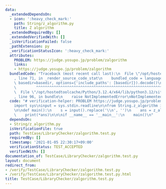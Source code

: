 ```yaml
---
data:
  _extendedDependsOn:
  - icon: ':heavy_check_mark:'
    path: String/z_algorithm.py
    title: Z algorithm
  _extendedRequiredBy: []
  _extendedVerifiedWith: []
  _isVerificationFailed: false
  _pathExtension: py
  _verificationStatusIcon: ':heavy_check_mark:'
  attributes:
    PROBLEM: https://judge.yosupo.jp/problem/zalgorithm
    links:
    - https://judge.yosupo.jp/problem/zalgorithm
  bundledCode: "Traceback (most recent call last):\n  File \"/opt/hostedtoolcache/Python/3.12.4/x64/lib/python3.12/site-packages/onlinejudge_verify/documentation/build.py\"\
    , line 71, in _render_source_code_stat\n    bundled_code = language.bundle(stat.path,\
    \ basedir=basedir, options={'include_paths': [basedir]}).decode()\n          \
    \         ^^^^^^^^^^^^^^^^^^^^^^^^^^^^^^^^^^^^^^^^^^^^^^^^^^^^^^^^^^^^^^^^^^^^^^^^^^^^^^^^^\n\
    \  File \"/opt/hostedtoolcache/Python/3.12.4/x64/lib/python3.12/site-packages/onlinejudge_verify/languages/python.py\"\
    , line 96, in bundle\n    raise NotImplementedError\nNotImplementedError\n"
  code: "# verification-helper: PROBLEM https://judge.yosupo.jp/problem/zalgorithm\n\
    import sys\ninput = sys.stdin.readline\n\nfrom String.z_algorithm import z_algorithm\n\
    \n\ndef main():\n    s = input().replace('\\n', '')\n    ans = z_algorithm(s)\n\
    \    print(*ans)\n\n\nif __name__ == '__main__':\n    main()\n"
  dependsOn:
  - String/z_algorithm.py
  isVerificationFile: true
  path: TestCase/LibraryChecker/zalgorithm.test.py
  requiredBy: []
  timestamp: '2021-01-05 22:30:17+09:00'
  verificationStatus: TEST_ACCEPTED
  verifiedWith: []
documentation_of: TestCase/LibraryChecker/zalgorithm.test.py
layout: document
redirect_from:
- /verify/TestCase/LibraryChecker/zalgorithm.test.py
- /verify/TestCase/LibraryChecker/zalgorithm.test.py.html
title: TestCase/LibraryChecker/zalgorithm.test.py
---
```

